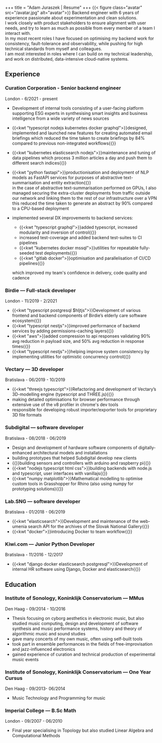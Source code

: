 +++
title = "Adam Juraszek | Resume"
+++
{{< figure class="avatar" src="/avatar.jpg" alt="avatar">}}
Backend engineer with 6 years of experience passionate about experimentation and clean solutions.  
I work closely with product stakeholders to ensure alignment with user needs, and try to learn as much as possible from every member of a team I interact with.  
In my most recent roles I have focused on optimising my backend work for consistency, fault-tolerance and observability, while pushing for high technical standards from myself and colleagues.  
I am most interested in roles where I can build on my technical leadership, and work on distributed, data-intensive cloud-native systems.

## Experience
### Curation Corporation - Senior backend engineer
London - 6/2021 - present  
- Development of internal tools consisting of a user-facing platform supporting ESG experts in synthesising smart insights and business intelligence from a wide variety of news sources
- {{<kwt "typescript nodejs kubernetes docker graphql">}}designed, implemented and launched new features for creating automated email briefings which reduced the time taken to create briefings by 84% compared to previous non-integrated workflows{{</kwt>}}
- {{<kwt "kubernetes elasticsearch nodejs">}}maintenance and tuning of data pipelines which process 3 million articles a day and push them to different search indices{{</kwt>}}
- {{<kwt "python fastapi">}}productionisation and deployment of NLP models as FastAPI services for purposes of abstractive text-summarisation and entity extraction{{</kwt>}}   
  in the case of abstractive text-summarisation performed on GPUs, I also managed securing the extra-cluster deployments from traffic outside our network and linking them to the rest of our infrastructure over a VPN  
  this reduced the time taken to generate an abstract by 90% compared to a CPU-based deployment
- implemented several DX improvements to backend services:
  - {{<kwt "typescript graphql">}}added typescript, increased modularity and inversion of control{{</kwt>}}
  - increased test-coverage and added backend test-suites to CI pipelines
  - {{<kwt "kubernetes docker mssql">}}utilities for repeatable fully-seeded test deployments{{</kwt>}}
  - {{<kwt "gitlab docker">}}optimisation and parallelisation of CI/CD pipelines{{</kwt>}}

  which improved my team's confidence in delivery, code quality and cadence

### Birdie — Full-stack developer
London - 11/2019 - 2/2021  
- {{<kwt "typescript postgresql $hljtjs">}}Development of various frontend and backend components of Birdie’s elderly care software ecosystem{{</kwt>}}
- {{<kwt "typescript nestjs">}}improved performance of backend services by adding permissions-caching layers{{</kwt>}}
- {{<kwt "aws">}}added compression to api responses validating 90% avg reduction in payload size, and 50% avg reduction in response times{{</kwt>}}
- {{<kwt "typescript nestjs">}}helping improve system consistency by implementing utilities for optimistic concurrency control{{</kwt>}}

### Vectary — 3D developer
Bratislava - 06/2019 - 10/2019  
- {{<kwt "threejs typescript">}}Refactoring and development of Vectary’s 3D-modelling engine (typescript and THREE.js){{</kwt>}}
- making detailed optimisations for browser performance through extensive use of the v8 profiler in chrome's dev tools
- responsible for developing robust importer/exporter tools for proprietary 3D file formats

### Subdigital — software developer
Bratislava - 08/2018 - 06/2019  
- Design and development of hardware software components of digitally-enhanced architectural models and installations
- building prototypes that helped Subdigital develop new clients 
- {{<kwt hardware>}}building sensors and controllers with arduino and raspberry pi{{</kwt>}}
- {{<kwt "nodejs typescript html css">}}building backends with node.js and typescript, user interfaces with vanillajs{{</kwt>}}
- {{<kwt "numpy matplotlib">}}Mathematical modelling to optimise custom tools in Grasshopper for Rhino (also using numpy for prototyping solutions){{</kwt>}}

### Lab.SNG — software developer
Bratislava - 01/2018 - 06/2019  
- {{<kwt "elasticsearch">}}Development and maintenance of the web-umenia search API for the archives of the Slovak National Gallery{{</kwt>}}
- {{<kwt "docker">}}introducing Docker to team workflow{{</kwt>}}

### Kiwi.com — Junior Python Developer
Bratislava -  11/2016 - 12/2017
- {{<kwt "django docker elasticsearch postgresql">}}Development of internal HR software using Django, Docker and elasticsearch{{</kwt>}}

## Education 
### Institute of Sonology, Koninklijk Conservatorium — MMus
Den Haag - 09/2014 - 10/2016
- Thesis focusing on cyborg aesthetics in electronic music, but also studied music computing, design and development of software synthesis and music performance systems, history and theory of algorithmic music and sound studies
- gave many concerts of my own music, often using self-built tools
- took part in ensemble performances in the fields of free-improvisation and jazz-influenced electronics
- gained experience of  curation and technical production of experimental music events

### Institute of Sonology, Koninklijk Conservatorium — One Year Cursus 
Den Haag - 09/2013- 06/2014
- Music Technology and Programming for music

### Imperial College — B.Sc Math
London - 09/2007 - 06/2010
- Final year specialising in Topology but also studied Linear Algebra and Computational Methods
